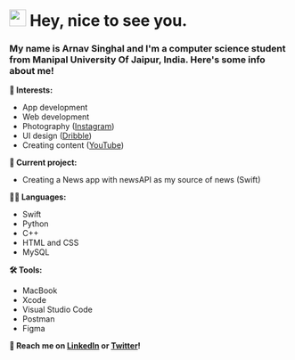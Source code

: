 <h1><img src="https://emojis.slackmojis.com/emojis/images/1531849430/4246/blob-sunglasses.gif?1531849430" width="30"/> Hey, nice to see you.</h1>

### My name is Arnav Singhal and I'm a computer science student from Manipal University Of Jaipur, India. Here's some info about me!

<b>🌱 Interests:</b>
- App development
- Web development
- Photography ([Instagram](https://www.instagram.com/arnav.arw/))
- UI design ([Dribble](https://dribbble.com/Arnav_arw))
- Creating content ([YouTube](https://www.youtube.com/channel/UCO-Lr_jFNlESUJdNBvEVg_A))

<b>🔭 Current project: </b>
- Creating a News app with newsAPI as my source of news (Swift)

<b>👨‍💻 Languages: </b>
- Swift
- Python
- C++
- HTML and CSS
- MySQL

<b>🛠 Tools: </b>
- MacBook
- Xcode
- Visual Studio Code
- Postman
- Figma


<b>💬 Reach me on [LinkedIn](https://www.linkedin.com/in/arnav-singhal-64576b226/) or [Twitter](https://twitter.com/Arnav_arw)!</b>


